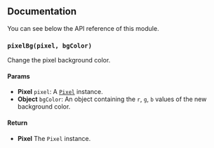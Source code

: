 ## Documentation

You can see below the API reference of this module.

### `pixelBg(pixel, bgColor)`
Change the pixel background color.

#### Params

- **Pixel** `pixel`: A [`Pixel`](https://github.com/IonicaBizau/pixel-class) instance.
- **Object** `bgColor`: An object containing the `r`, `g`, `b` values of the new background color.

#### Return
- **Pixel** The `Pixel` instance.

